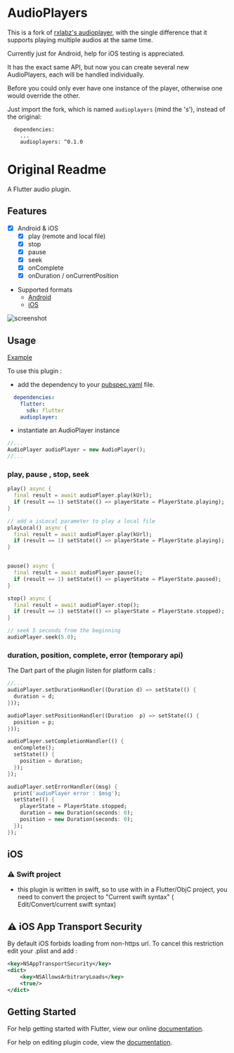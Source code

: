 # AudioPlayers

This is a fork of [rxlabz's audioplayer](https://github.com/rxlabz/audioplayer), with the single difference that it supports playing multiple audios at the same time.

Currently just for Android, help for iOS testing is appreciated.

It has the exact same API, but now you can create several new AudioPlayers, each will be handled individually.

Before you could only ever have one instance of the player, otherwise one would override the other.

Just import the fork, which is named `audioplayers` (mind the 's'), instead of the original:

```
  dependencies:
    ...
    audioplayers: ^0.1.0
```

# Original Readme

A Flutter audio plugin. 
 
## Features
 
- [x] Android & iOS
  - [x] play (remote and local file)
  - [x] stop
  - [x] pause
  - [x] seek
  - [x] onComplete
  - [x] onDuration / onCurrentPosition

- Supported formats 
  - [Android](https://developer.android.com/guide/topics/media/media-formats.html)
  - [iOS](http://www.techotopia.com/index.php/Playing_Audio_on_iOS_8_using_AVAudioPlayer#Supported_Audio_Formats)

![screenshot](https://github.com/rxlabz/audioplayer/blob/master/screenshot.png?raw=true)

## Usage

[Example](https://github.com/rxlabz/audioplayer/blob/master/example/lib/main.dart) 

To use this plugin : 

- add the dependency to your [pubspec.yaml](https://github.com/rxlabz/audioplayer/blob/master/example/pubspec.yaml) file.

```yaml
  dependencies:
    flutter:
      sdk: flutter
    audioplayer:
```

- instantiate an AudioPlayer instance

```dart
//...
AudioPlayer audioPlayer = new AudioPlayer();
//...
```

### play, pause , stop, seek

```dart
play() async {
  final result = await audioPlayer.play(kUrl);
  if (result == 1) setState(() => playerState = PlayerState.playing);
}

// add a isLocal parameter to play a local file
playLocal() async {
  final result = await audioPlayer.play(kUrl);
  if (result == 1) setState(() => playerState = PlayerState.playing);
}


pause() async {
  final result = await audioPlayer.pause();
  if (result == 1) setState(() => playerState = PlayerState.paused);
}

stop() async {
  final result = await audioPlayer.stop();
  if (result == 1) setState(() => playerState = PlayerState.stopped);
}

// seek 5 seconds from the beginning
audioPlayer.seek(5.0);

```

### duration, position, complete, error (temporary api) 

The Dart part of the plugin listen for platform calls :

```dart
//...
audioPlayer.setDurationHandler((Duration d) => setState(() {
  duration = d;
}));

audioPlayer.setPositionHandler((Duration  p) => setState(() {
  position = p;
}));

audioPlayer.setCompletionHandler(() {
  onComplete();
  setState(() {
    position = duration;
  });
});

audioPlayer.setErrorHandler((msg) {
  print('audioPlayer error : $msg');
  setState(() {
    playerState = PlayerState.stopped;
    duration = new Duration(seconds: 0);
    position = new Duration(seconds: 0);
  });
});
```

## iOS
   
### :warning: Swift project

- this plugin is written in swift, so to use with in a Flutter/ObjC project, 
you need to convert the project to "Current swift syntax" ( Edit/Convert/current swift syntax)  

## :warning: iOS App Transport Security

By default iOS forbids loading from non-https url. To cancel this restriction edit your .plist and add :
 
```xml
<key>NSAppTransportSecurity</key>
<dict>
    <key>NSAllowsArbitraryLoads</key>
    <true/>
</dict>
```

## Getting Started

For help getting started with Flutter, view our online
[documentation](http://flutter.io/).

For help on editing plugin code, view the [documentation](https://flutter.io/platform-plugins/#edit-code).
